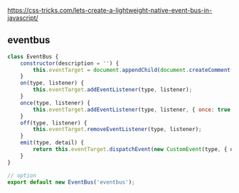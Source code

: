 

https://css-tricks.com/lets-create-a-lightweight-native-event-bus-in-javascript/

## eventbus

```js title="Eventbus.js"
class EventBus {
    constructor(description = '') {
        this.eventTarget = document.appendChild(document.createComment(description));
    }
    on(type, listener) {
        this.eventTarget.addEventListener(type, listener);
    }
    once(type, listener) {
        this.eventTarget.addEventListener(type, listener, { once: true });
    }
    off(type, listener) {
        this.eventTarget.removeEventListener(type, listener);
    }
    emit(type, detail) {
        return this.eventTarget.dispatchEvent(new CustomEvent(type, { detail }));
    }
}

// option
export default new EventBus('eventbus');

```
